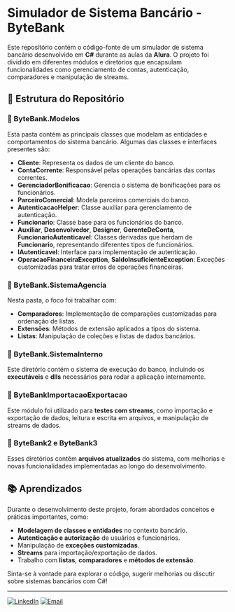 # Simulador de Sistema Bancário - ByteBank

Este repositório contém o código-fonte de um simulador de sistema bancário desenvolvido em **C#** durante as aulas da **Alura**. O projeto foi dividido em diferentes módulos e diretórios que encapsulam funcionalidades como gerenciamento de contas, autenticação, comparadores e manipulação de streams.

## 🏦 Estrutura do Repositório

### 📂 ByteBank.Modelos

Esta pasta contém as principais classes que modelam as entidades e comportamentos do sistema bancário. Algumas das classes e interfaces presentes são:

- **Cliente**: Representa os dados de um cliente do banco.
- **ContaCorrente**: Responsável pelas operações bancárias das contas correntes.
- **GerenciadorBonificacao**: Gerencia o sistema de bonificações para os funcionários.
- **ParceiroComercial**: Modela parceiros comerciais do banco.
- **AutenticacaoHelper**: Classe auxiliar para gerenciamento de autenticação.
- **Funcionario**: Classe base para os funcionários do banco.
- **Auxiliar**, **Desenvolvedor**, **Designer**, **GerenteDeConta**, **FuncionarioAutenticavel**: Classes derivadas que herdam de **Funcionario**, representando diferentes tipos de funcionários.
- **IAutenticavel**: Interface para implementação de autenticação.
- **OperacaoFinanceiraException**, **SaldoInsuficienteException**: Exceções customizadas para tratar erros de operações financeiras.

### 📂 ByteBank.SistemaAgencia

Nesta pasta, o foco foi trabalhar com:
- **Comparadores**: Implementação de comparações customizadas para ordenação de listas.
- **Extensões**: Métodos de extensão aplicados a tipos do sistema.
- **Listas**: Manipulação de coleções e listas de dados bancários.

### 📂 ByteBank.SistemaInterno

Este diretório contém o sistema de execução do banco, incluindo os **executáveis** e **dlls** necessários para rodar a aplicação internamente.

### 📂 ByteBankImportacaoExportacao

Este módulo foi utilizado para **testes com streams**, como importação e exportação de dados, leitura e escrita em arquivos, e manipulação de streams de dados.

### 📂 ByteBank2 e ByteBank3

Esses diretórios contêm **arquivos atualizados** do sistema, com melhorias e novas funcionalidades implementadas ao longo do desenvolvimento.
   
## 📚 Aprendizados

Durante o desenvolvimento deste projeto, foram abordados conceitos e práticas importantes, como:
- **Modelagem de classes e entidades** no contexto bancário.
- **Autenticação e autorização** de usuários e funcionários.
- Manipulação de **exceções customizadas**.
- **Streams** para importação/exportação de dados.
- Trabalho com **listas**, **comparadores** e **métodos de extensão**.


Sinta-se à vontade para explorar o código, sugerir melhorias ou discutir sobre sistemas bancários com C#!

---

[![LinkedIn](https://img.shields.io/badge/-LinkedIn-blue?style=flat&logo=Linkedin&logoColor=white)](https://github.com/ThalesOliveira100)
[![Email](https://img.shields.io/badge/-Email-c14438?style=flat&logo=Gmail&logoColor=white)](mailto:toliveiradev@outlook.com)
